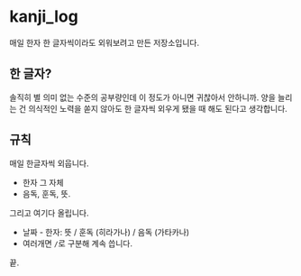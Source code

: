 # kanji_log

매일 한자 한 글자씩이라도 외워보려고 만든 저장소입니다.

## 한 글자?

솔직히 별 의미 없는 수준의 공부량인데 이 정도가 아니면 귀찮아서 안하니까.
양을 늘리는 건 의식적인 노력을 쏟지 않아도 한 글자씩 외우게 됐을 때 해도 된다고 생각합니다.

## 규칙

매일 한글자씩 외웁니다.

* 한자 그 자체
* 음독, 훈독, 뜻.

그리고 여기다 올립니다.

* 날짜 - 한자: 뜻 / 훈독 (히라가나) / 음독 (가타카나)
* 여러개면 `/`로 구분해 계속 씁니다.

끝.
